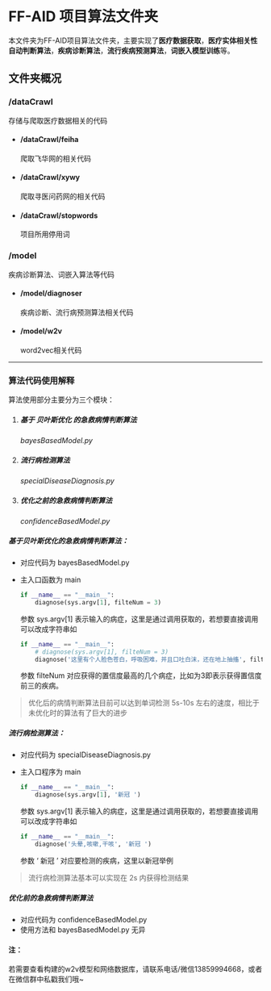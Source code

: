 # FF-AID 项目算法文件夹

本文件夹为FF-AID项目算法文件夹，主要实现了**医疗数据获取**，**医疗实体相关性自动判断算法**，**疾病诊断算法**，**流行疾病预测算法**，**词嵌入模型训练**等。

## 文件夹概况


### /dataCrawl
存储与爬取医疗数据相关的代码
* #### /dataCrawl/feiha
  爬取飞华网的相关代码
* #### /dataCrawl/xywy
  爬取寻医问药网的相关代码
* #### /dataCrawl/stopwords
  项目所用停用词

### /model
疾病诊断算法、词嵌入算法等代码
* #### /model/diagnoser
  疾病诊断、流行病预测算法相关代码
* #### /model/w2v
  word2vec相关代码
--- 
### 算法代码使用解释
  算法使用部分主要分为三个模块：

1. ##### 基于 ***贝叶斯优化***  的急救病情判断算法 

   *bayesBasedModel.py*

2. ##### 流行病检测算法                                   

   *specialDiseaseDiagnosis.py*

3. ##### 优化之前的急救病情判断算法

   *confidenceBasedModel.py*



##### 基于贝叶斯优化的急救病情判断算法：

- 对应代码为 bayesBasedModel.py 

- 主入口函数为 main 

  ``` python
  if __name__ == "__main__":
      diagnose(sys.argv[1], filteNum = 3)
  ```

  参数 sys.argv[1] 表示输入的病症，这里是通过调用获取的，若想要直接调用可以改成字符串如

  ```python
  if __name__ == "__main__":
      # diagnose(sys.argv[1], filteNum = 3)
      diagnose('这里有个人脸色苍白，呼吸困难，并且口吐白沫，还在地上抽搐', filteNum = 3)
  ```

  参数 filteNum 对应获得的置信度最高的几个病症，比如为3即表示获得置信度前三的疾病。

  

> 优化后的病情判断算法目前可以达到单词检测 5s-10s 左右的速度，相比于未优化时的算法有了巨大的进步



##### 流行病检测算法：

- 对应代码为 specialDiseaseDiagnosis.py

- 主入口程序为 main

  ```python
  if __name__ == "__main__":
      diagnose(sys.argv[1], '新冠 ')
  ```

  参数 sys.argv[1] 表示输入的病症，这里是通过调用获取的，若想要直接调用可以改成字符串如

  ```python
  if __name__ == "__main__":
      diagnose('头晕,咳嗽,干咳', '新冠 ')
  ```

  参数 ‘ 新冠 ’ 对应要检测的疾病，这里以新冠举例



> 流行病检测算法基本可以实现在 2s 内获得检测结果



##### 优化前的急救病情判断算法

- 对应代码为 confidenceBasedModel.py
- 使用方法和 bayesBasedModel.py 无异

#### 注：
若需要查看构建的w2v模型和网络数据库，请联系电话/微信13859994668，或者在微信群中私戳我们哦~